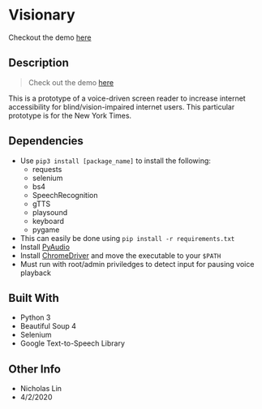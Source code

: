 # Visionary
Checkout the demo [here](https://www.youtube.com/watch?v=ahDwlm0szXE)

## Description
> Check out the demo [here](https://www.youtube.com/watch?v=ahDwlm0szXE)

This is a prototype of a voice-driven screen reader to increase internet accessibility for blind/vision-impaired internet users. This particular prototype is for the New York Times.

## Dependencies
- Use `pip3 install [package_name]` to install the following:
    - requests
    - selenium
    - bs4
    - SpeechRecognition
    - gTTS
    - playsound
    - keyboard
    - pygame
- This can easily be done using `pip install -r requirements.txt`
- Install [PyAudio](https://people.csail.mit.edu/hubert/pyaudio/)
- Install [ChromeDriver](https://chromedriver.chromium.org/downloads) 
and move the executable to your `$PATH`
- Must run with root/admin priviledges to detect input for pausing voice playback

## Built With
* Python 3
* Beautiful Soup 4
* Selenium
* Google Text-to-Speech Library

## Other Info
- Nicholas Lin
- 4/2/2020
